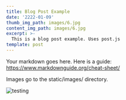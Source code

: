```yaml
---
title: Blog Post Example
date: '2222-01-09'
thumb_img_path: images/6.jpg
content_img_path: images/6.jpg
excerpt: >-
  This is a blog post example. Uses post.js
template: post
---
```


Your markdown goes here. Here is a guide: https://www.markdownguide.org/cheat-sheet/

Images go to the static/images/ directory.

![testing](/images/6.jpg)